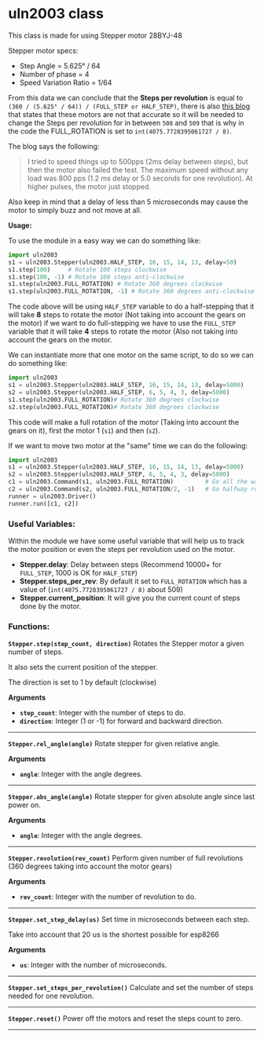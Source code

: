 # uln2003 class

This class is made for using Stepper motor 28BYJ-48

Stepper motor specs:
* Step Angle = 5.625° / 64
* Number of phase = 4
* Speed Variation Ratio = 1/64

From this data we can conclude that the **Steps per revolution** is equal to `(360 / (5.625° / 64)) / (FULL_STEP or HALF_STEP)`, there is also [this blog](http://www.jangeox.be/2013/10/stepper-motor-28byj-48_25.html) that states that these motors are not that accurate so it will be needed to change the Steps per revolution for in between `508` and `509` that is why in the code the FULL_ROTATION is set to `int(4075.7728395061727 / 8)`.

The blog says the following:
>I tried to speed things up to 500pps (2ms delay between steps), but then the motor also failed the test. The maximum speed without any load was 800 pps (1.2 ms delay or 5.0 seconds for one revolution). At higher pulses, the motor just stopped.

Also keep in mind that a delay of less than 5 microseconds may cause the motor to simply buzz and not move at all.


**Usage:**

To use the module in a easy way we can do something like:

```python
import uln2003
s1 = uln2003.Stepper(uln2003.HALF_STEP, 16, 15, 14, 13, delay=50)
s1.step(100)     # Rotate 100 steps clockwise
s1.step(100, -1) # Rotate 100 steps anti-clockwise
s1.step(uln2003.FULL_ROTATION) # Rotate 360 degrees clockwise
s1.step(uln2003.FULL_ROTATION, -1) # Rotate 360 degrees anti-clockwise
```

The code above will be using `HALF_STEP` variable to do a half-stepping that it will take **8** steps to rotate the motor (Not taking into account the gears on the motor) if we want to do full-stepping we have to use the `FULL_STEP` variable that it will take **4** steps to rotate the motor (Also not taking into account the gears on the motor.

We can instantiate more that one motor on the same script, to do so we can do something like:

```python
import uln2003
s1 = uln2003.Stepper(uln2003.HALF_STEP, 16, 15, 14, 13, delay=5000)
s2 = uln2003.Stepper(uln2003.HALF_STEP, 6, 5, 4, 3, delay=5000)
s1.step(uln2003.FULL_ROTATION)# Rotate 360 degrees clockwise
s2.step(uln2003.FULL_ROTATION)# Rotate 360 degrees clockwise
```

This code will make a full rotation of the motor (Taking into account the gears on it), first the motor 1 (`s1`) and then (`s2`).

If we want to move two motor at the "same" time we can do the following:

```python
import uln2003
s1 = uln2003.Stepper(uln2003.HALF_STEP, 16, 15, 14, 13, delay=5000)
s2 = uln2003.Stepper(uln2003.HALF_STEP, 6, 5, 4, 3, delay=5000)
c1 = uln2003.Command(s1, uln2003.FULL_ROTATION)         # Go all the way round
c2 = uln2003.Command(s2, uln2003.FULL_ROTATION/2, -1)   # Go halfway round, backwards
runner = uln2003.Driver()
runner.run([c1, c2])
```

### Useful Variables:

Within the module we have some useful variable that will help us to track the motor position or even the steps per revolution used on the motor.

* **Stepper.delay**: Delay between steps (Recommend 10000+ for `FULL_STEP`, 1000 is OK for `HALF_STEP`)
* **Stepper.steps_per_rev**: By default it set to `FULL_ROTATION` which has a value of (`int(4075.7728395061727 / 8)` about 509)
* **Stepper.current_position**: It will give you the current count of steps done by the motor.


### Functions:

**`Stepper.step(step_count, direction)`**
Rotates the Stepper motor a given number of steps.

It also sets the current position of the stepper.

The direction is set to 1 by default (clockwise)

**Arguments**
 * **`step_count`**: Integer with the number of steps to do.
 * **`direction`**: Integer (1 or -1) for forward and backward direction.
---
**`Stepper.rel_angle(angle)`**
Rotate stepper for given relative angle.

**Arguments**
* **`angle`**: Integer with the angle degrees.
---
**`Stepper.abs_angle(angle)`**
Rotate stepper for given absolute angle since last power on.

**Arguments**
* **`angle`**: Integer with the angle degrees.
---
**`Stepper.revolution(rev_count)`**
Perform given number of full revolutions (360 degrees taking into account the motor gears)

**Arguments**
* **`rev_count`**: Integer with the number of revolution to do.
---
**`Stepper.set_step_delay(us)`**
Set time in microseconds between each step.

Take into account that 20 us is the shortest possible for esp8266

**Arguments**
* **`us`**: Integer with the number of microseconds.
---
**`Stepper.set_steps_per_revolution()`**
Calculate and set the number of steps needed for one revolution.

---
**`Stepper.reset()`**
Power off the motors and reset the steps count to zero.

---
